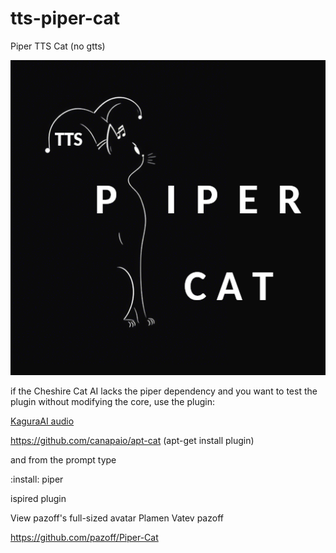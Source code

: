 # tts-piper-cat
Piper TTS Cat (no gtts)

![tts-piper-cat](./tts-piper-cat.png)

if the Cheshire Cat AI lacks the piper dependency and you want to test the plugin without modifying the core, use the plugin:

[KaguraAI audio](https://gabalpha.github.io/read-audio/?./KaguraAI-TTS-piper-cat.wav)

https://github.com/canapaio/apt-cat (apt-get install plugin)

and from the prompt type

:install: piper


ispired plugin

View pazoff's full-sized avatar
Plamen Vatev pazoff

https://github.com/pazoff/Piper-Cat
